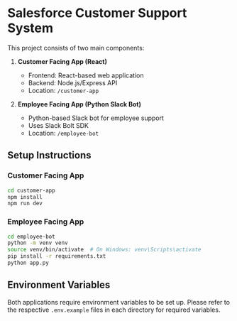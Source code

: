 # Salesforce Customer Support System

This project consists of two main components:

1. **Customer Facing App (React)**
   - Frontend: React-based web application
   - Backend: Node.js/Express API
   - Location: `/customer-app`

2. **Employee Facing App (Python Slack Bot)**
   - Python-based Slack bot for employee support
   - Uses Slack Bolt SDK
   - Location: `/employee-bot`

## Setup Instructions

### Customer Facing App
```bash
cd customer-app
npm install
npm run dev
```

### Employee Facing App
```bash
cd employee-bot
python -m venv venv
source venv/bin/activate  # On Windows: venv\Scripts\activate
pip install -r requirements.txt
python app.py
```

## Environment Variables

Both applications require environment variables to be set up. Please refer to the respective `.env.example` files in each directory for required variables.